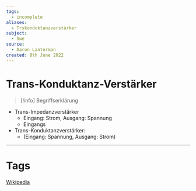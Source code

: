 ```yaml
---
tags:
  - incomplete
aliases:
  - Trskonduktanzverstärker
subject:
  - hwe
source:
  - Aaron Lanterman
created: 8th June 2022
---
```


# Trans-Konduktanz-Verstärker

> [!info] Begriffserklärung
- Trans-Impedanzverstärker
    - Eingang: Strom, Ausgang: Spannung
    - Eingangs
- Trans-Konduktanzverstärker:
    - (Eingang: Spannung, Ausgang: Strom)

---


# Tags

[Wikipedia](https://de.wikipedia.org/wiki/Transkonduktanzverst%C3%A4rker)
